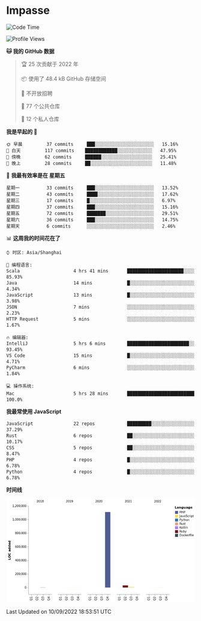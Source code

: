 # Impasse

<!--START_SECTION:waka-->
![Code Time](http://img.shields.io/badge/Code%20Time-1%2C524%20hrs%204%20mins-blue)

![Profile Views](http://img.shields.io/badge/%E4%B8%AA%E4%BA%BA%E8%B5%84%E6%96%99%E8%A7%82%E7%9C%8B%E6%AC%A1%E6%95%B0-4-blue)

**🐱 我的 GitHub 数据** 

> 🏆 25 次贡献于 2022 年
 > 
> 📦  使用了 48.4 kB GitHub 存储空间 
 > 
> 🚫 不开放招聘
 > 
> 📜 77 个公共仓库 
 > 
> 🔑 12 个私人仓库  
 > 
**我是早起的 🐤** 

```text
🌞 早晨         37 commits     ███░░░░░░░░░░░░░░░░░░░░░░   15.16% 
🌆 白天         117 commits    ████████████░░░░░░░░░░░░░   47.95% 
🌃 傍晚         62 commits     ██████░░░░░░░░░░░░░░░░░░░   25.41% 
🌙 晚上         28 commits     ██░░░░░░░░░░░░░░░░░░░░░░░   11.48%

```
📅 **我最有效率是在 星期五** 

```text
星期一          33 commits     ███░░░░░░░░░░░░░░░░░░░░░░   13.52% 
星期二          43 commits     ████░░░░░░░░░░░░░░░░░░░░░   17.62% 
星期三          17 commits     █░░░░░░░░░░░░░░░░░░░░░░░░   6.97% 
星期四          37 commits     ███░░░░░░░░░░░░░░░░░░░░░░   15.16% 
星期五          72 commits     ███████░░░░░░░░░░░░░░░░░░   29.51% 
星期六          36 commits     ███░░░░░░░░░░░░░░░░░░░░░░   14.75% 
星期天          6 commits      ░░░░░░░░░░░░░░░░░░░░░░░░░   2.46%

```


📊 **这周我的时间花在了** 

```text
⌚︎ 时区: Asia/Shanghai

💬 编程语言: 
Scala                    4 hrs 41 mins       █████████████████████░░░░   85.93% 
Java                     14 mins             █░░░░░░░░░░░░░░░░░░░░░░░░   4.34% 
JavaScript               13 mins             █░░░░░░░░░░░░░░░░░░░░░░░░   3.98% 
JSON                     7 mins              ░░░░░░░░░░░░░░░░░░░░░░░░░   2.23% 
HTTP Request             5 mins              ░░░░░░░░░░░░░░░░░░░░░░░░░   1.67%

🔥 编辑器: 
IntelliJ                 5 hrs 6 mins        ███████████████████████░░   93.45% 
VS Code                  15 mins             █░░░░░░░░░░░░░░░░░░░░░░░░   4.71% 
PyCharm                  6 mins              ░░░░░░░░░░░░░░░░░░░░░░░░░   1.84%

💻 操作系统: 
Mac                      5 hrs 28 mins       █████████████████████████   100.0%

```

**我最常使用 JavaScript** 

```text
JavaScript               22 repos            █████████░░░░░░░░░░░░░░░░   37.29% 
Rust                     6 repos             ██░░░░░░░░░░░░░░░░░░░░░░░   10.17% 
CSS                      5 repos             ██░░░░░░░░░░░░░░░░░░░░░░░   8.47% 
PHP                      4 repos             █░░░░░░░░░░░░░░░░░░░░░░░░   6.78% 
Python                   4 repos             █░░░░░░░░░░░░░░░░░░░░░░░░   6.78%

```


**时间线**

![Chart not found](https://raw.githubusercontent.com/impasse/impasse/master/charts/bar_graph.png) 


 Last Updated on 10/09/2022 18:53:51 UTC
<!--END_SECTION:waka-->
